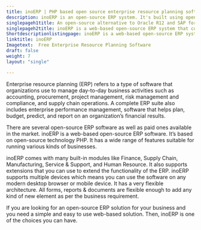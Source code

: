 ```yaml
---
title: inoERP | PHP based open source enterprise resource planning software
description: inoERP is an open-source ERP system. It's built using open source technologies and has a wide range of features suitable for various kinds of businesses.
singlepageh1title: An open-source alternative to Oracle R12 and SAP for small to midsize businesses
singlepageh2title: inoERP is a web-based open-source ERP system that contains all the required modules for a midsize business. It also contains an integrated lightweight CMS.
Shortdescriptionlistingpage: inoERP is a web-based open-source ERP system that contains all the required modules for a midsize business. It also contains an integrated lightweight CMS.
linktitle: inoERP
Imagetext:  Free Enterprise Resource Planning Software 
draft: false
weight: 7
layout: "single"

---
```


Enterprise resource planning (ERP) refers to a type of software that organizations use to manage day-to-day business activities such as accounting, procurement, project management, risk management and compliance, and supply chain operations. A complete ERP suite also includes enterprise performance management, software that helps plan, budget, predict, and report on an organization’s financial results.

There are several open-source ERP software as well as paid ones available in the market. inoERP is a web-based open-source ERP software. It’s based on open-source technology PHP. It has a wide range of features suitable for running various kinds of businesses.

inoERP comes with many built-in modules like Finance, Supply Chain, Manufacturing, Service &amp; Support, and Human Resource. It also supports extensions that you can use to extend the functionality of the ERP. inoERP supports multiple devices which means you can use the software on any modern desktop browser or mobile device. It has a very flexible architecture. All forms, reports &amp; documents are flexible enough to add any kind of new element as per the business requirement.

If you are looking for an open-source ERP solution for your business and you need a simple and easy to use web-based solution. Then, inoERP is one of the choices you can have.